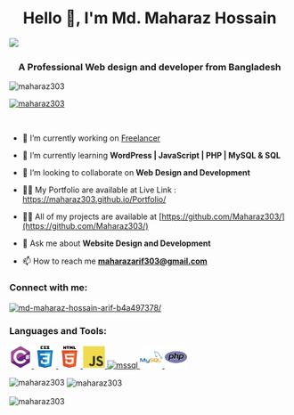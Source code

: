 <h1 align="center">Hello 👋, I'm Md. Maharaz Hossain</h1>
<img src="https://media.licdn.com/dms/image/v2/D5616AQFF9a02gK4r1w/profile-displaybackgroundimage-shrink_350_1400/B56Zh.3DhGG0AY-/0/1754475021362?e=1757548800&v=beta&t=DgzzZqa1Z6L4ndvTk5bInoCRF6-ryTO6nCYmYB5-G4s">
<h3 align="center">A Professional Web design and developer from Bangladesh</h3>

<p align="left"> <img src="https://komarev.com/ghpvc/?username=maharaz303&label=Profile%20views&color=0e75b6&style=flat" alt="maharaz303" /> </p>

<p align="left"> <a href="https://github.com/ryo-ma/github-profile-trophy"><img src="https://github-profile-trophy.vercel.app/?username=maharaz303" alt="maharaz303" /></a> </p>

<p align="left"> <a href="https://twitter.com/" target="blank"><img src="https://img.shields.io/twitter/follow/?logo=twitter&style=for-the-badge" alt="" /></a> </p>

- 🔭 I’m currently working on [Freelancer](https://www.freelancer.com/u/devmaharaz)

- 🌱 I’m currently learning **WordPress | JavaScript | PHP | MySQL & SQL**

- 👯 I’m looking to collaborate on **Web Design and Development**

- 👨‍💻 My Portfolio are available at Live Link :  https://maharaz303.github.io/Portfolio/


- 👨‍💻 All of my projects are available at [https://github.com/Maharaz303/](https://github.com/Maharaz303/)

- 💬 Ask me about **Website Design and Development**

- 📫 How to reach me **maharazarif303@gmail.com**

<h3 align="left">Connect with me:</h3>
<p align="left">
<a href="https://linkedin.com/in/md-maharaz-hossain-arif-b4a497378/" target="blank"><img align="center" src="https://raw.githubusercontent.com/rahuldkjain/github-profile-readme-generator/master/src/images/icons/Social/linked-in-alt.svg" alt="md-maharaz-hossain-arif-b4a497378/" height="30" width="40" /></a>
</p>

<h3 align="left">Languages and Tools:</h3>
<p align="left"> <a href="https://www.w3schools.com/cs/" target="_blank" rel="noreferrer"> <img src="https://raw.githubusercontent.com/devicons/devicon/master/icons/csharp/csharp-original.svg" alt="csharp" width="40" height="40"/> </a> <a href="https://www.w3schools.com/css/" target="_blank" rel="noreferrer"> <img src="https://raw.githubusercontent.com/devicons/devicon/master/icons/css3/css3-original-wordmark.svg" alt="css3" width="40" height="40"/> </a> <a href="https://www.w3.org/html/" target="_blank" rel="noreferrer"> <img src="https://raw.githubusercontent.com/devicons/devicon/master/icons/html5/html5-original-wordmark.svg" alt="html5" width="40" height="40"/> </a> <a href="https://developer.mozilla.org/en-US/docs/Web/JavaScript" target="_blank" rel="noreferrer"> <img src="https://raw.githubusercontent.com/devicons/devicon/master/icons/javascript/javascript-original.svg" alt="javascript" width="40" height="40"/> </a> <a href="https://www.microsoft.com/en-us/sql-server" target="_blank" rel="noreferrer"> <img src="https://www.svgrepo.com/show/303229/microsoft-sql-server-logo.svg" alt="mssql" width="40" height="40"/> </a> <a href="https://www.mysql.com/" target="_blank" rel="noreferrer"> <img src="https://raw.githubusercontent.com/devicons/devicon/master/icons/mysql/mysql-original-wordmark.svg" alt="mysql" width="40" height="40"/> </a> <a href="https://www.php.net" target="_blank" rel="noreferrer"> <img src="https://raw.githubusercontent.com/devicons/devicon/master/icons/php/php-original.svg" alt="php" width="40" height="40"/> </a> </p>

<p><img align="left" src="https://github-readme-stats.vercel.app/api/top-langs?username=maharaz303&show_icons=true&locale=en&layout=compact" alt="maharaz303" /></p>

<p>&nbsp;<img align="center" src="https://github-readme-stats.vercel.app/api?username=maharaz303&show_icons=true&locale=en" alt="maharaz303" /></p>

<p><img align="center" src="https://github-readme-streak-stats.herokuapp.com/?user=maharaz303&" alt="maharaz303" /></p>
